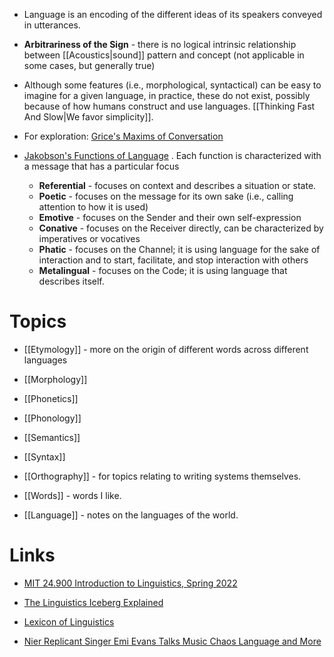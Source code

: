 * Language is an encoding of the different ideas of its speakers conveyed in utterances.
* **Arbitrariness of the Sign** - there is no logical intrinsic relationship between [[Acoustics|sound]] pattern and concept (not applicable in some cases, but generally true)

* Although some features (i.e., morphological, syntactical) can be easy to imagine for a given language, in practice, these do not exist, possibly because of how humans construct and use languages. [[Thinking Fast And Slow|We favor simplicity]].

* For exploration: [Grice's Maxims of Conversation](https://en.wikipedia.org/wiki/Cooperative_principle#:~:text=Accordingly%2C%20the%20cooperative%20principle%20is,in%20pursuit%20of%20effective%20communication.)

* [Jakobson's Functions of Language](https://en.wikipedia.org/wiki/Jakobson%27s_functions_of_language) . Each function is characterized with a message that has a particular focus 
	* **Referential** - focuses on context and describes a situation or state. 
	* **Poetic** - focuses on the message for its own sake (i.e., calling attention to how it is used)
	* **Emotive** - focuses on the Sender and their own self-expression 
	* **Conative** - focuses on the Receiver directly, can be characterized by imperatives or vocatives 
	* **Phatic** - focuses on the Channel; it is using language for the sake of interaction and to start, facilitate, and stop interaction with others 
	* **Metalingual** - focuses on the Code; it is using language that describes itself. 
# Topics
* [[Etymology]] - more on the origin of different words across different languages
* [[Morphology]] 
* [[Phonetics]]
* [[Phonology]]
* [[Semantics]]
* [[Syntax]]
* [[Orthography]] - for topics relating to writing systems themselves. 

* [[Words]] - words I like.
* [[Language]] - notes on the languages of the world.



# Links
* [MIT 24.900 Introduction to Linguistics, Spring 2022](https://www.youtube.com/playlist?list=PLUl4u3cNGP63BZGNOqrF2qf_yxOjuG35j)
* [The Linguistics Iceberg Explained](https://www.youtube.com/watch?v=GFz6KqZurFY&t=5660s)
* [Lexicon of Linguistics](https://lexicon.hum.uu.nl/?lemma=Truncation&lemmacode=193&lemma=Truncation&lemmacode=193)

* [Nier Replicant Singer Emi Evans Talks Music Chaos Language and More](https://blog.playstation.com/2020/12/18/nier-replicant-singer-emi-evans-talks-music-chaos-language-and-more/)
